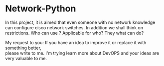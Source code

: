 # Network-Python
In this project, it is aimed that even someone with no network knowledge can configure cisco network switches.
In addition we shall think on restrictions.
Who can use ? 
Applicable for who?
They what can do?

My request to you: If you have an idea to improve it or replace it with something better,     
please write to me. I'm trying learn more about DevOPS and your ideas are very valuable to me.
